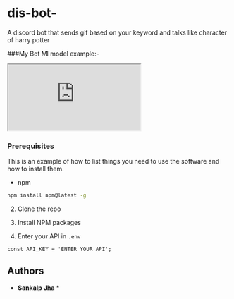 # dis-bot-
A discord bot that sends gif based on your keyword and talks like character of harry potter

###My Bot Ml model example:- 
<iframe src="https://huggingface.co/sankalpjha1/mr.bot_haary" title="My bot model"></iframe>

### Prerequisites

This is an example of how to list things you need to use the software and how to install them.

* npm

```sh
npm install npm@latest -g
```


2. Clone the repo


3. Install NPM packages

4. Enter your API in `.env`

```JS
const API_KEY = 'ENTER YOUR API';
```


## Authors

* **Sankalp Jha** *

